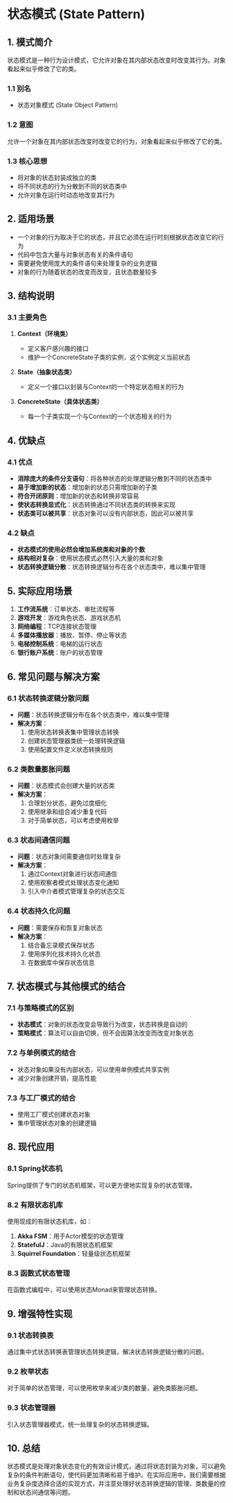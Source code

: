 # 状态模式 (State Pattern)

## 1. 模式简介

状态模式是一种行为设计模式，它允许对象在其内部状态改变时改变其行为。对象看起来似乎修改了它的类。

### 1.1 别名
- 状态对象模式 (State Object Pattern)

### 1.2 意图
允许一个对象在其内部状态改变时改变它的行为，对象看起来似乎修改了它的类。

### 1.3 核心思想
- 将对象的状态封装成独立的类
- 将不同状态的行为分散到不同的状态类中
- 允许对象在运行时动态地改变其行为

## 2. 适用场景

- 一个对象的行为取决于它的状态，并且它必须在运行时刻根据状态改变它的行为
- 代码中包含大量与对象状态有关的条件语句
- 需要避免使用庞大的条件语句来处理复杂的业务逻辑
- 对象的行为随着状态的改变而改变，且状态数量较多

## 3. 结构说明

### 3.1 主要角色

1. **Context（环境类）**
   - 定义客户感兴趣的接口
   - 维护一个ConcreteState子类的实例，这个实例定义当前状态

2. **State（抽象状态类）**
   - 定义一个接口以封装与Context的一个特定状态相关的行为

3. **ConcreteState（具体状态类）**
   - 每一个子类实现一个与Context的一个状态相关的行为

## 4. 优缺点

### 4.1 优点
- **消除庞大的条件分支语句**：将各种状态的处理逻辑分散到不同的状态类中
- **易于增加新的状态**：增加新的状态只需增加新的子类
- **符合开闭原则**：增加新的状态和转换非常容易
- **使状态转换显式化**：状态转换通过不同状态类的转换来实现
- **状态类可以被共享**：状态对象可以没有内部状态，因此可以被共享

### 4.2 缺点
- **状态模式的使用必然会增加系统类和对象的个数**
- **结构相对复杂**：使用状态模式必然引入大量的类和对象
- **状态转换逻辑分散**：状态转换逻辑分布在各个状态类中，难以集中管理

## 5. 实际应用场景

1. **工作流系统**：订单状态、审批流程等
2. **游戏开发**：游戏角色状态、游戏状态机
3. **网络编程**：TCP连接状态管理
4. **多媒体播放器**：播放、暂停、停止等状态
5. **电梯控制系统**：电梯的运行状态
6. **银行账户系统**：账户的状态管理

## 6. 常见问题与解决方案

### 6.1 状态转换逻辑分散问题
- **问题**：状态转换逻辑分布在各个状态类中，难以集中管理
- **解决方案**：
  1. 使用状态转换表集中管理状态转换
  2. 创建状态管理器类统一处理转换逻辑
  3. 使用配置文件定义状态转换规则

### 6.2 类数量膨胀问题
- **问题**：状态模式会创建大量的状态类
- **解决方案**：
  1. 合理划分状态，避免过度细化
  2. 使用继承和组合减少重复代码
  3. 对于简单状态，可以考虑使用枚举

### 6.3 状态间通信问题
- **问题**：状态对象间需要通信时处理复杂
- **解决方案**：
  1. 通过Context对象进行状态间通信
  2. 使用观察者模式处理状态变化通知
  3. 引入中介者模式管理复杂的状态交互

### 6.4 状态持久化问题
- **问题**：需要保存和恢复对象状态
- **解决方案**：
  1. 结合备忘录模式保存状态
  2. 使用序列化技术持久化状态
  3. 在数据库中保存状态信息

## 7. 状态模式与其他模式的结合

### 7.1 与策略模式的区别
- **状态模式**：对象的状态改变会导致行为改变，状态转换是自动的
- **策略模式**：算法可以自由切换，但不会因算法改变而改变对象状态

### 7.2 与单例模式的结合
- 状态对象如果没有内部状态，可以使用单例模式共享实例
- 减少对象创建开销，提高性能

### 7.3 与工厂模式的结合
- 使用工厂模式创建状态对象
- 集中管理状态对象的创建逻辑

## 8. 现代应用

### 8.1 Spring状态机
Spring提供了专门的状态机框架，可以更方便地实现复杂的状态管理。

### 8.2 有限状态机库
使用现成的有限状态机库，如：
1. **Akka FSM**：用于Actor模型的状态管理
2. **StatefulJ**：Java的有限状态机框架
3. **Squirrel Foundation**：轻量级状态机框架

### 8.3 函数式状态管理
在函数式编程中，可以使用状态Monad来管理状态转换。

## 9. 增强特性实现

### 9.1 状态转换表
通过集中式状态转换表管理状态转换逻辑，解决状态转换逻辑分散的问题。

### 9.2 枚举状态
对于简单的状态管理，可以使用枚举来减少类的数量，避免类膨胀问题。

### 9.3 状态管理器
引入状态管理器模式，统一处理复杂的状态转换逻辑。

## 10. 总结

状态模式是处理对象状态变化的有效设计模式，通过将状态封装为对象，可以避免复杂的条件判断语句，使代码更加清晰和易于维护。在实际应用中，我们需要根据业务复杂度选择合适的实现方式，并注意处理好状态转换逻辑的管理、类数量的控制和状态间通信等问题。